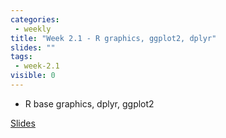 ```yaml
---
categories:
 - weekly
title: "Week 2.1 - R graphics, ggplot2, dplyr"
slides: ""
tags:
 - week-2.1
visible: 0
---
```


- R base graphics, dplyr, ggplot2

[Slides](/presentations/00_Intro/00_Intro.pdf)
